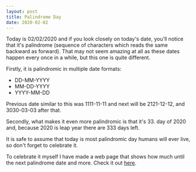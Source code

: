 ```yaml
---
layout: post
title: Palindrome Day
date: 2020-02-02
---
```


Today is 02/02/2020 and if you look closely on today's date, you'll notice
that it's palindrome (sequence of characters which reads the same backward as
forward). That may not seem amazing at all as these dates happen every once in
a while, but this one is quite different.

Firstly, it is palindromic in multiple date formats:

  - DD-MM-YYYY
  - MM-DD-YYYY
  - YYYY-MM-DD

Previous date similar to this was 1111-11-11 and next will be 2121-12-12, and
3030-03-03 after that.

Secondly, what makes it even more palindromic is that it's 33. day of 2020 and,
because 2020 is leap year there are 333 days left.

It is safe to assume that today is most palindromic day humans will ever live,
so don't forget to celebrate it.

To celebrate it myself I have made a web page that shows how much until the
next palindrome date and more. Check it out
[here](https://2020-02-02.netlify.com/).
